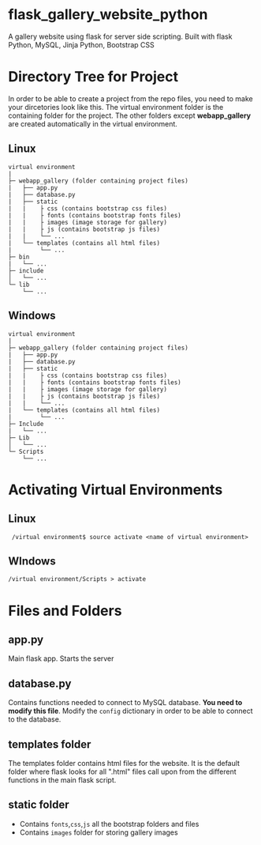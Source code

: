 # flask_gallery_website_python
A gallery website using flask for server side scripting. Built with flask Python, MySQL, Jinja Python, Bootstrap CSS

# Directory Tree for Project
In order to be able to create a project from the repo files, you need to make your dircetories look like this. The virtual environment folder is the containing folder for the project. The other folders except **webapp_gallery** are created automatically in the virtual environment. 

## Linux
```
virtual environment
|
├─ webapp_gallery (folder containing project files)
|   ├── app.py
|   ├── database.py
|   ├── static
|   |    ├ css (contains bootstrap css files)
|   |    ├ fonts (contains bootstrap fonts files)
|   |    ├ images (image storage for gallery)
|   |    ├ js (contains bootstrap js files)
|   |    └── ...
|   └── templates (contains all html files)
|        └── ...
├─ bin
|   └── ...
├─ include
│   └── ...
└─ lib
    └── ...
```
## Windows
```
virtual environment
|
├─ webapp_gallery (folder containing project files)
|   ├── app.py
|   ├── database.py
|   ├── static
|   |    ├ css (contains bootstrap css files)
|   |    ├ fonts (contains bootstrap fonts files)
|   |    ├ images (image storage for gallery)
|   |    ├ js (contains bootstrap js files)
|   |    └── ...
|   └── templates (contains all html files)
|        └── ...
├─ Include
|   └── ...
├─ Lib
│   └── ...
└─ Scripts
    └── ...
```
# Activating Virtual Environments
## Linux
``` /virtual environment$ source activate <name of virtual environment>```

## WIndows
``` /virtual environment/Scripts > activate ```

# Files and Folders
## app.py
Main flask app. Starts the server

## database.py
Contains functions needed to connect to MySQL database. **You need to modify this file**.
Modify the `config` dictionary in order to be able to connect to the database.

## templates folder
The templates folder contains html files for the website. It is the default folder where flask looks for all ".html" files call upon from the different functions in the main flask script.

## static folder
* Contains `fonts`,`css`,`js` all the bootstrap folders and files
* Contains `images` folder for storing gallery images



